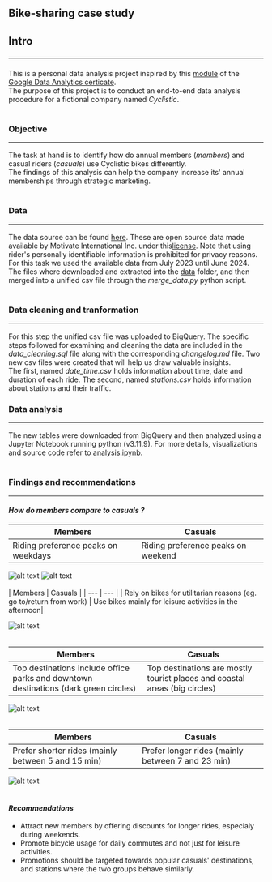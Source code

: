 ## Bike-sharing case study<br>

## Intro<br><hr>
This is a personal data analysis project inspired by this [module](https://www.coursera.org/learn/google-data-analytics-capstone) of the [Google Data Analytics certicate](https://www.coursera.org/professional-certificates/google-data-analytics).
<br>The purpose of this project is to conduct an end-to-end data analysis procedure for a fictional company named *Cyclistic*.<br><br>

### Objective<br><hr>
The task at hand is to identify how do annual members (*members*) and casual riders (*casuals*) use Cyclistic bikes differently.<br>
The findings of this analysis can help the company increase its' annual memberships through strategic marketing.<br><br>

### Data<br><hr>
The data source can be found [here](https://divvy-tripdata.s3.amazonaws.com/index.html). These are open source data made available by Motivate International Inc. under this[license](https://divvybikes.com/data-license-agreement). Note that using rider's personally identifiable information is prohibited for privacy reasons.<br>
For this task we used the available data from July 2023 until June 2024. The files where downloaded and extracted into the [data](https://github.com/ntinasf/Personal-Project-DA/tree/main/data) folder, and then merged into a unified csv file through the *merge_data.py* python script.<br><br>

### Data cleaning and tranformation<br><hr>
For this step the unified csv file was uploaded to BigQuery. The specific steps followed for examining and cleaning the data are included in the *data_cleaning.sql* file along with the corresponding *changelog.md* file. Two new csv files were created that will help us draw valuable insights.<br>The first, named *date_time.csv* holds information about time, date and duration of each ride. The second, named *stations.csv* holds information about stations and their traffic. 

### Data analysis<br><hr>
The new tables were downloaded from BigQuery and then analyzed using a Jupyter Notebook running python (v3.11.9). For more details, visualizations and source code refer to [analysis.ipynb](https://github.com/ntinasf/Personal-Project-DA/blob/main/analysis.ipynb).<br><br>

### Findings and recommendations<br><hr>
#### *How do members compare to casuals ?*<br>
| Members | Casuals |
| --- | --- |
| Riding preference peaks on weekdays | Riding preference peaks on weekend |

![alt text](<../repos/Personal Project DA/images/day.png>)
![alt text](<../repos/Personal Project DA/images/preference.png>)
<br><br>
| Members | Casuals |
| --- | --- |
| Rely on bikes for utilitarian reasons (eg. go to/return from work) |  Use bikes mainly for leisure activities in the afternoon|

![alt text](<../repos/Personal Project DA/images/hour.png>)
<br><br>

| Members | Casuals |
| --- | --- |
| Top destinations include office parks and downtown destinations (dark green circles)| Top destinations are mostly tourist places and coastal areas (big circles) |

![alt text](<../repos/Personal Project DA/images/stations.png>)
<br><br>

| Members | Casuals |
| --- | --- |
| Prefer shorter rides (mainly between 5 and 15 min) | Prefer longer rides (mainly between 7 and 23 min) |

![alt text](<../repos/Personal Project DA/images/duration.png>)
<br><br>

#### *Recommendations*<br>
* Attract new members by offering discounts for longer rides, especialy during weekends.
* Promote bicycle usage for daily commutes and not just for leisure activities.
* Promotions should be targeted towards popular casuals' destinations, and stations where the two groups behave similarly. 
